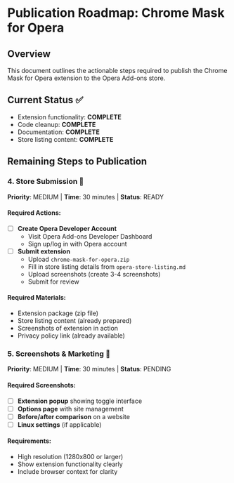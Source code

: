 # Publication Roadmap: Chrome Mask for Opera

## Overview

This document outlines the actionable steps required to publish the Chrome Mask for Opera extension to the Opera Add-ons store.

## Current Status ✅

- Extension functionality: **COMPLETE**
- Code cleanup: **COMPLETE**
- Documentation: **COMPLETE**
- Store listing content: **COMPLETE**

## Remaining Steps to Publication

### 4. Store Submission 🚀

**Priority**: MEDIUM | **Time**: 30 minutes | **Status**: READY

#### Required Actions:

- [ ] **Create Opera Developer Account**
  - Visit Opera Add-ons Developer Dashboard
  - Sign up/log in with Opera account
- [ ] **Submit extension**
  - Upload `chrome-mask-for-opera.zip`
  - Fill in store listing details from `opera-store-listing.md`
  - Upload screenshots (create 3-4 screenshots)
  - Submit for review

#### Required Materials:

- Extension package (zip file)
- Store listing content (already prepared)
- Screenshots of extension in action
- Privacy policy link (already available)

### 5. Screenshots & Marketing 📸

**Priority**: MEDIUM | **Time**: 30 minutes | **Status**: PENDING

#### Required Screenshots:

- [ ] **Extension popup** showing toggle interface
- [ ] **Options page** with site management
- [ ] **Before/after comparison** on a website
- [ ] **Linux settings** (if applicable)

#### Requirements:

- High resolution (1280x800 or larger)
- Show extension functionality clearly
- Include browser context for clarity
